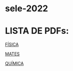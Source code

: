 # sele-2022

# LISTA DE PDFs:

[FÍSICA](https://github.com/tomiock/sele-2022/blob/main/fisica/fisica.pdf)

[MATES](https://github.com/tomiock/sele-2022/blob/main/mates/mates.pdf)

[QUÍMICA](https://github.com/tomiock/sele-2022/blob/main/quimica/quimica.pdf)
